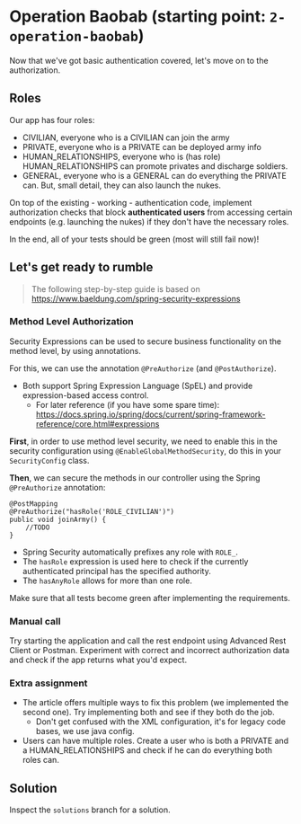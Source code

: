# Operation Baobab (starting point: `2-operation-baobab`)

Now that we've got basic authentication covered, let's move on to the authorization. 

## Roles
Our app has four roles:
- CIVILIAN, everyone who is a CIVILIAN can join the army
- PRIVATE, everyone who is a PRIVATE can be deployed army info
- HUMAN_RELATIONSHIPS, everyone who is (has role) HUMAN_RELATIONSHIPS can promote privates and discharge soldiers.
- GENERAL, everyone who is a GENERAL can do everything the PRIVATE can. But, small detail, they can also launch the nukes.

On top of the existing - working - authentication code, implement authorization checks that block **authenticated users** 
from accessing certain endpoints (e.g. launching the nukes) if they don't have the necessary roles.

In the end, all of your tests should be green (most will still fail now)!

## Let's get ready to rumble

> The following step-by-step guide is based on https://www.baeldung.com/spring-security-expressions

### Method Level Authorization
Security Expressions can be used to secure business functionality on the method level, by using annotations.

For this, we can use the annotation `@PreAuthorize` (and `@PostAuthorize`).
- Both support Spring Expression Language (SpEL) and provide expression-based access control.
    - For later reference (if you have some spare time): https://docs.spring.io/spring/docs/current/spring-framework-reference/core.html#expressions
    
**First**, in order to use method level security, we need to enable this in the security configuration using `@EnableGlobalMethodSecurity`,
do this in your `SecurityConfig` class.

**Then**, we can secure the methods in our controller using the Spring `@PreAuthorize` annotation:

```
@PostMapping
@PreAuthorize("hasRole('ROLE_CIVILIAN')")
public void joinArmy() {
    //TODO
}
```  
- Spring Security automatically prefixes any role with `ROLE_`.
- The `hasRole` expression is used here to check if the currently authenticated principal has the specified authority.
- The `hasAnyRole` allows for more than one role.

Make sure that all tests become green after implementing the requirements.

### Manual call
Try starting the application and call the rest endpoint using Advanced Rest Client or Postman. 
Experiment with correct and incorrect authorization data and check if the app returns what you'd expect.
    
### Extra assignment
- The article offers multiple ways to fix this problem (we implemented the second one). Try implementing both and see if they both do the job.
    - Don't get confused with the XML configuration, it's for legacy code bases, we use java config.
- Users can have multiple roles. Create a user who is both a PRIVATE and a HUMAN_RELATIONSHIPS and check if he can do everything both roles can.

## Solution
Inspect the `solutions` branch for a solution.
